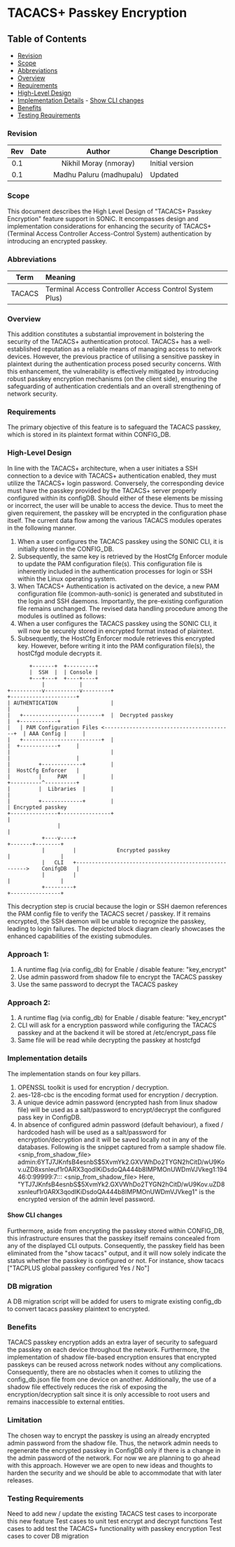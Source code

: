 # TACACS+ Passkey Encryption #
## Table of Contents
- [Revision](#revision)
- [Scope](#scope)
- [Abbreviations](#abbreviations)
- [Overview](#overview)
- [Requirements](#requirements)
- [High-Level Design](#high-level-design)
- [Implementation Details](#implementation-details)
        - [Show CLI changes](@show-cli-changes)
- [Benefits](#benefits)
- [Testing Requirements](#testing-requirements)
### Revision
 | Rev |     Date    |       Author            | Change Description                |
 |:---:|:-----------:|:-----------------------:|:----------------------------------|
 | 0.1 |             | Nikhil Moray (nmoray)   | Initial version                   |
 | 0.1 |             | Madhu Paluru (madhupalu)| Updated                           |
 ### Scope
This document describes the High Level Design of "TACACS+ Passkey Encryption" feature support in SONiC. It encompasses design and implementation considerations for enhancing the security of TACACS+ (Terminal Access Controller Access-Control System) authentication by introducing an encrypted passkey.
### Abbreviations
 | Term    |     Meaning                                            |
 |:-------:|:-------------------------------------------------------|
 | TACACS  | Terminal Access Controller Access Control System Plus) |
### Overview
This addition constitutes a substantial improvement in bolstering the security of the TACACS+ authentication protocol. TACACS+ has a well-established reputation as a reliable means of managing access to network devices. However, the previous practice of utilising a sensitive passkey in plaintext during the authentication process posed security concerns. With this enhancement, the vulnerability is effectively mitigated by introducing robust passkey encryption mechanisms (on the client side), ensuring the safeguarding of authentication credentials and an overall strengthening of network security.
### Requirements
The primary objective of this feature is to safeguard the TACACS passkey, which is stored in its plaintext format within CONFIG_DB.
### High-Level Design
In line with the TACACS+ architecture, when a user initiates a SSH connection to a device with TACACS+ authentication enabled, they must utilize the TACACS+ login password. Conversely, the corresponding device must have the passkey provided by the TACACS+ server properly configured within its configDB. Should either of these elements be missing or incorrect, the user will be unable to access the device. Thus to meet the given requirement, the passkey will be encrypted in the configuration phase itself.
The current data flow among the various TACACS modules operates in the following manner.
1. When a user configures the TACACS passkey using the SONIC CLI, it is initially stored in the CONFIG_DB.
2. Subsequently, the same key is retrieved by the HostCfg Enforcer module to update the PAM configuration file(s). This configuration file is inherently included in the authentication processes for login or SSH within the Linux operating system.
3. When TACACS+ Authentication is activated on the device, a new PAM configuration file (common-auth-sonic) is generated and substituted in the login and SSH daemons. Importantly, the pre-existing configuration file remains unchanged.
The revised data handling procedure among the modules is outlined as follows:
1. When a user configures the TACACS passkey using the SONIC CLI, it will now be securely stored in encrypted format instead of plaintext.
2. Subsequently, the HostCfg Enforcer module retrieves this encrypted key. However, before writing it into the PAM configuration file(s), the hostCfgd module decrypts it.
```
       +-------+  +---------+
       |  SSH  |  | Console |
       +---+---+  +----+----+
           |           |   
+----------v-----------v---------+                                      +---------------------+
| AUTHENTICATION                 |                                      |                     |
|   +-------------------------+  |  Decrypted passkey                   |  +------------+     |
|   | PAM Configuration Files <-----------------------------------------+  | AAA Config |     |
|   +-------------------------+  |                                      |  +------------+     |
|                                |                                      |                     |
|         +-------------+        |                                      |  HostCfg Enforcer   |
|         |     PAM     |        |                                      +----------^----------+
|         |  Libraries  |        |                                                 |
|         +-------------+        |                                                 | Encrypted passkey
+---------------+----------------+                                                 |
                |                                                                  |
           +----v----+                                                     +-------+--------+
           |         |             Encrypted passkey                       |                |
           |   CLI   +------------------------------------------------------>    ConifgDB   |
           |         |                                                     |                |
           +---------+                                                     +----------------+
```
This decryption step is crucial because the login or SSH daemon references the PAM config file to verify the TACACS secret / passkey. If it remains encrypted, the SSH daemon will be unable to recognize the passkey, leading to login failures. The depicted block diagram clearly showcases the enhanced capabilities of the existing submodules.

### Approach 1:
1. A runtime flag (via config_db) for Enable / disable feature: "key_encrypt"
2. Use admin password from shadow file to encrypt the TACACS passkey
3. Use the same password to decrypt the TACACS paskey

### Approach 2:
1. A runtime flag (via config_db) for Enable / disable feature: "key_encrypt"
2. CLI will ask for a encryption password while configuring the TACACS passkey and at the backend it will be stored at /etc/encrypt_pass file
3. Same file will be read while decrypting the passkey at hostcfgd
   
### Implementation details
The implementation stands on four key pillars.
1. OPENSSL toolkit is used for encryption / decryption.
2. aes-128-cbc is the encoding format used for encryption / decryption.
3. A unique device admin password (encrypted hash from linux shadow file) will be used as a salt/password to encrypt/decrypt the configured pass key in ConfigDB.
4. In absence of configured admin password (default behaviour), a fixed / hardcoded hash will be used as a salt/password for encryption/decryption and it will be saved locally not in any of the databases.
Following is the snippet captured from a sample shadow file.
<snip_from_shadow_file>
admin:$6$YTJ7JKnfsB4esnbS$5XvmYk2.GXVWhDo2TYGN2hCitD/wU9Kov.uZD8xsnleuf1r0ARX3qodIKiDsdoQA444b8IMPMOnUWDmVJVkeg1:19446:0:99999:7:::
<snip_from_shadow_file>
Here, "YTJ7JKnfsB4esnbS$5XvmYk2.GXVWhDo2TYGN2hCitD/wU9Kov.uZD8xsnleuf1r0ARX3qodIKiDsdoQA444b8IMPMOnUWDmVJVkeg1" is the encrypted version of the admin level password.

#### Show CLI changes
Furthermore, aside from encrypting the passkey stored within CONFIG_DB, this infrastructure ensures that the passkey itself remains concealed from any of the displayed CLI outputs. Consequently, the passkey field has been eliminated from the "show tacacs" output, and it will now solely indicate the status whether the passkey is configured or not. For instance,
show tacacs
["TACPLUS global passkey configured Yes / No"]

### DB migration
A DB migration script will be added for users to migrate existing config_db to convert tacacs passkey plaintext to encrypted.
### Benefits
TACACS passkey encryption adds an extra layer of security to safeguard the passkey on each device throughout the network. Furthermore, the implementation of shadow file-based encryption ensures that encrypted passkeys can be reused across network nodes without any complications. Consequently, there are no obstacles when it comes to utilizing the config_db.json file from one device on another. Additionally, the use of a shadow file effectively reduces the risk of exposing the encryption/decryption salt since it is only accessible to root users and remains inaccessible to external entities.
### Limitation
The chosen way to encrypt the passkey is using an already encrypted admin password from the shadow file. Thus, the network admin needs to regenerate the encrypted passkey in ConfigDB only if there is a change in the admin password of the network.
For now we are planning to go ahead with this approach. However we are open to new ideas and thoughts to harden the security and we should be able to accommodate that with later releases.
### Testing Requirements
Need to add new / update the existing TACACS test cases to incorporate this new feature
Test cases to unit test encrypt and decrypt functions
Test cases to add test the TACACS+ functionality with passkey encryption
Test cases to cover DB migration
